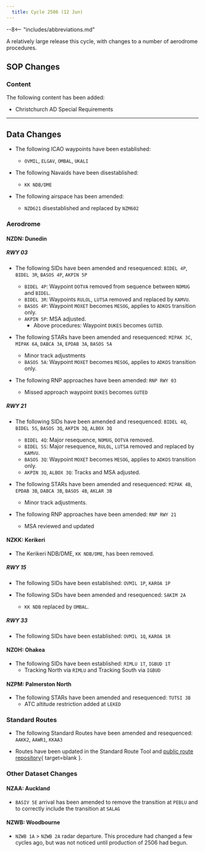 ```yaml
---
  title: Cycle 2506 (12 Jun)
---
```


--8<-- "includes/abbreviations.md"

A relatively large release this cycle, with changes to a number of aerodrome procedures.

## SOP Changes

### Content

The following content has been added:

- Christchurch AD Special Requirements

----

## Data Changes

- The following ICAO waypoints have been established:
    - `OVMIL`, `ELGAV`, `OMBAL`, `UKALI`

- The following Navaids have been disestablished:
    - `KK NDB/DME` 

- The following airspace has been amended:
    - `NZD621` disestablished and replaced by `NZM602`

### Aerodrome

#### NZDN: Dunedin

##### RWY 03

- The following SIDs have been amended and resequenced: `BIDEL 4P`, `BIDEL 3R`, `BASOS 4P`, `AKPIN 5P`
    - `BIDEL 4P`: Waypoint `DOTVA` removed from sequence between `NOMUG` and `BIDEL`.
    - `BIDEL 3R`: Waypoints `RULOL`, `LUTSA` removed and replaced by `KAMVU`.
    - `BASOS 4P`: Waypoint `MOXET` becomes `MESOG`, applies to `ADKOS` transition only.
    - `AKPIN 5P`: MSA adjusted.
        - Above procedures: Waypoint `DUKES` becomes `GUTED`.

- The following STARs have been amended and resequenced: `MIPAK 3C`, `MIPAK 6A`, `DABCA 3A`, `EPDAB 3A`, `BASOS 5A`
    - Minor track adjustments
    - `BASOS 5A`: Waypoint `MOXET` becomes `MESOG`, applies to `ADKOS` transition only.

- The following RNP approaches have been amended: `RNP RWY 03`
    - Missed approach waypoint `DUKES` becomes `GUTED`

##### RWY 21

- The following SIDs have been amended and resequenced: `BIDEL 4Q`, `BIDEL 5S`, `BASOS 3Q`, `AKPIN 3Q`, `ALBOX 3Q`
    - `BIDEL 4Q`: Major resequence, `NOMUG`, `DOTVA` removed.
    - `BIDEL 5S`: Major resequence, `RULOL`, `LUTSA` removed and replaced by `KAMVU`.
    - `BASOS 3Q`: Waypoint `MOXET` becomes `MESOG`, applies to `ADKOS` transition only.
    - `AKPIN 3Q`, `ALBOX 3Q`: Tracks and MSA adjusted.

- The following STARs have been amended and resequenced: `MIPAK 4B`, `EPDAB 3B`, `DABCA 3B`, `BASOS 4B`, `AKLAR 3B`
    - Minor track adjustments.

- The following RNP approaches have been amended: `RNP RWY 21`
    - MSA reviewed and updated

#### NZKK: Kerikeri

- The Kerikeri NDB/DME, `KK NDB/DME`, has been removed.

##### RWY 15

- The following SIDs have been established: `OVMIL 1P`, `KAROA 1P`

- The following SIDs have been amended and resequenced: `SAKIM 2A`
    - `KK NDB` replaced by `OMBAL`.

##### RWY 33

- The following SIDs have been established: `OVMIL 1Q`, `KAROA 1R`


#### NZOH: Ohakea

- The following SIDs have been established: `RIMLU 1T`, `IGBUD 1T`
    - Tracking North via `RIMLU` and Tracking South via `IGBUD`


#### NZPM: Palmerston North

- The following STARs have been amended and resequenced: `TUTSI 3B`
    - ATC altitude restriction added at `LEKED`


### Standard Routes

- The following Standard Routes have been amended and resequenced: `AAKK2`, `AAWR1`, `KKAA3`

- Routes have been updated in the Standard Route Tool and [public route repository](https://github.com/vatnz-dev/std-rte-public){ target=blank }.

### Other Dataset Changes

#### NZAA: Auckland

- `BASIV 5E` arrival has been amended to remove the transition at `PEBLU` and to correctly include the transition at `SALAG`

#### NZWB: Woodbourne

- `NZWB 1A` > `NZWB 2A` radar departure. This procedure had changed a few cycles ago, but was not noticed until production of 2506 had begun.